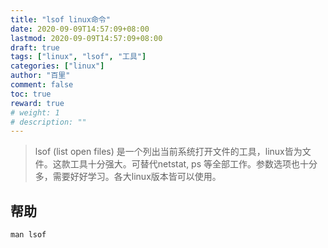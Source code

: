 ```yaml
---
title: "lsof linux命令"
date: 2020-09-09T14:57:09+08:00
lastmod: 2020-09-09T14:57:09+08:00
draft: true
tags: ["linux", "lsof", "工具"]
categories: ["linux"]
author: "百里"
comment: false
toc: true
reward: true
# weight: 1
# description: ""
---
```




> lsof (list open files) 是一个列出当前系统打开文件的工具，linux皆为文件。这款工具十分强大。可替代netstat, ps 等全部工作。参数选项也十分多，需要好好学习。各大linux版本皆可以使用。



## 帮助

```shell
man lsof 
```

